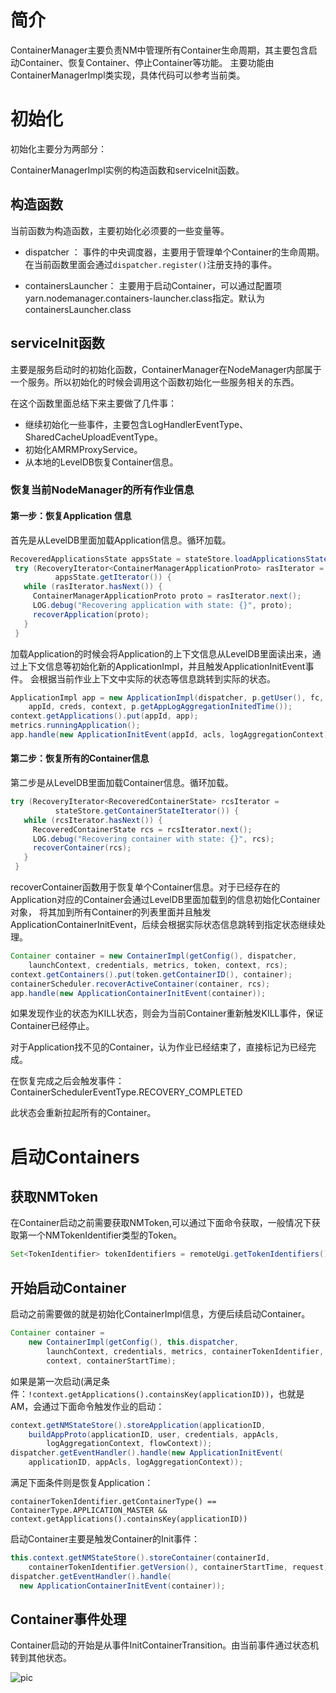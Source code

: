 
# 简介
ContainerManager主要负责NM中管理所有Container生命周期，其主要包含启动Container、恢复Container、停止Container等功能。
主要功能由ContainerManagerImpl类实现，具体代码可以参考当前类。

# 初始化

初始化主要分为两部分：

ContainerManagerImpl实例的构造函数和serviceInit函数。

## 构造函数
当前函数为构造函数，主要初始化必须要的一些变量等。

- dispatcher ： 事件的中央调度器，主要用于管理单个Container的生命周期。在当前函数里面会通过`dispatcher.register()`注册支持的事件。

- containersLauncher： 主要用于启动Container，可以通过配置项yarn.nodemanager.containers-launcher.class指定。默认为containersLauncher.class


## serviceInit函数

主要是服务启动时的初始化函数，ContainerManager在NodeManager内部属于一个服务。所以初始化的时候会调用这个函数初始化一些服务相关的东西。

在这个函数里面总结下来主要做了几件事：
- 继续初始化一些事件，主要包含LogHandlerEventType、SharedCacheUploadEventType。
- 初始化AMRMProxyService。
- 从本地的LevelDB恢复Container信息。

### 恢复当前NodeManager的所有作业信息


#### 第一步：恢复Application 信息

首先是从LevelDB里面加载Application信息。循环加载。

```java
RecoveredApplicationsState appsState = stateStore.loadApplicationsState();
 try (RecoveryIterator<ContainerManagerApplicationProto> rasIterator =
          appsState.getIterator()) {
   while (rasIterator.hasNext()) {
     ContainerManagerApplicationProto proto = rasIterator.next();
     LOG.debug("Recovering application with state: {}", proto);
     recoverApplication(proto);
   }
 }
```

加载Application的时候会将Application的上下文信息从LevelDB里面读出来，通过上下文信息等初始化新的ApplicationImpl，并且触发ApplicationInitEvent事件。
会根据当前作业上下文中实际的状态等信息跳转到实际的状态。

```java
ApplicationImpl app = new ApplicationImpl(dispatcher, p.getUser(), fc,
    appId, creds, context, p.getAppLogAggregationInitedTime());
context.getApplications().put(appId, app);
metrics.runningApplication();
app.handle(new ApplicationInitEvent(appId, acls, logAggregationContext));
```

#### 第二步：恢复所有的Container信息

第二步是从LevelDB里面加载Container信息。循环加载。

```java
try (RecoveryIterator<RecoveredContainerState> rcsIterator =
          stateStore.getContainerStateIterator()) {
   while (rcsIterator.hasNext()) {
     RecoveredContainerState rcs = rcsIterator.next();
     LOG.debug("Recovering container with state: {}", rcs);
     recoverContainer(rcs);
   }
 }
```

recoverContainer函数用于恢复单个Container信息。对于已经存在的Application对应的Container会通过LevelDB里面加载到的信息初始化Container对象，
将其加到所有Container的列表里面并且触发ApplicationContainerInitEvent，后续会根据实际状态信息跳转到指定状态继续处理。

```java
Container container = new ContainerImpl(getConfig(), dispatcher,
    launchContext, credentials, metrics, token, context, rcs);
context.getContainers().put(token.getContainerID(), container);
containerScheduler.recoverActiveContainer(container, rcs);
app.handle(new ApplicationContainerInitEvent(container));
```

如果发现作业的状态为KILL状态，则会为当前Container重新触发KILL事件，保证Container已经停止。

对于Application找不见的Container，认为作业已经结束了，直接标记为已经完成。


在恢复完成之后会触发事件： ContainerSchedulerEventType.RECOVERY_COMPLETED

此状态会重新拉起所有的Container。


# 启动Containers 

## 获取NMToken

在Container启动之前需要获取NMToken,可以通过下面命令获取，一般情况下获取第一个NMTokenIdentifier类型的Token。

```java
Set<TokenIdentifier> tokenIdentifiers = remoteUgi.getTokenIdentifiers();
```

## 开始启动Container 

启动之前需要做的就是初始化ContainerImpl信息，方便后续启动Container。

```java
Container container =
    new ContainerImpl(getConfig(), this.dispatcher,
        launchContext, credentials, metrics, containerTokenIdentifier,
        context, containerStartTime);

```

如果是第一次启动(满足条件：`!context.getApplications().containsKey(applicationID))`，也就是AM，会通过下面命令触发作业的启动：

```java
context.getNMStateStore().storeApplication(applicationID,
    buildAppProto(applicationID, user, credentials, appAcls,
        logAggregationContext, flowContext));
dispatcher.getEventHandler().handle(new ApplicationInitEvent(
    applicationID, appAcls, logAggregationContext));
```

满足下面条件则是恢复Application：

`containerTokenIdentifier.getContainerType() == ContainerType.APPLICATION_MASTER && context.getApplications().containsKey(applicationID))`

启动Container主要是触发Container的Init事件：

```java
this.context.getNMStateStore().storeContainer(containerId,
    containerTokenIdentifier.getVersion(), containerStartTime, request);
dispatcher.getEventHandler().handle(
  new ApplicationContainerInitEvent(container));
```

## Container事件处理

Container启动的开始是从事件InitContainerTransition。由当前事件通过状态机转到其他状态。


![pic](https://pan.zeekling.cn/zeekling/hadoop/yarn/2024-08-04_17-35.png)


